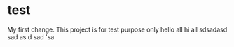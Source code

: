 # test
My first change.
This project is for test purpose only
hello all hi all
sdsadasd
sad
as
d
sad
'sa
